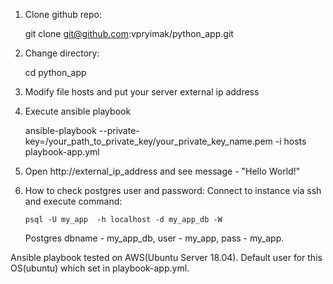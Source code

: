 1. Clone github repo:

     git clone git@github.com:vpryimak/python_app.git

2. Change directory:

   cd python_app

3. Modify file hosts and put your server external ip address

4. Execute ansible playbook
 
   ansible-playbook --private-key=/your_path_to_private_key/your_private_key_name.pem -i hosts playbook-app.yml

5. Open http://external_ip_address and see message - "Hello World!"

6. How to check postgres user and password:
   Connect to instance via ssh and execute command: 

       psql -U my_app  -h localhost -d my_app_db -W

   Postgres dbname - my_app_db, user - my_app, pass - my_app. 

Ansible playbook tested on AWS(Ubuntu Server 18.04). Default user for this OS(ubuntu) which set in playbook-app.yml. 